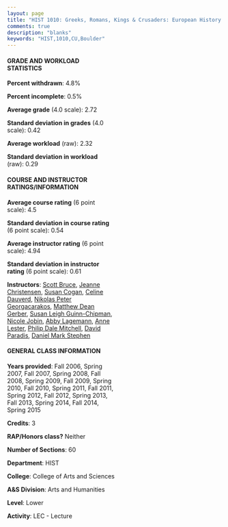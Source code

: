 ```yaml
---
layout: page
title: "HIST 1010: Greeks, Romans, Kings & Crusaders: European History to 1600 Statistics"
comments: true
description: "blanks"
keywords: "HIST,1010,CU,Boulder"
---
```

<head>
<script src="https://ajax.googleapis.com/ajax/libs/jquery/2.1.3/jquery.min.js"></script>
<script src="https://dl.dropboxusercontent.com/s/pc42nxpaw1ea4o9/highcharts.js?dl=0"></script>
<!-- <script src="../assets/js/highcharts.js"></script> -->
<style type="text/css">@font-face {
	font-family: "Bebas Neue";
	src: url(https://www.filehosting.org/file/details/544349/BebasNeue Regular.otf) format("opentype");
	}
	h1.Bebas { 
		font-family: "Bebas Neue", Verdana, Tahoma;
	}
</style>
</head>
<body>
	<div id="container" style="float: right; width: 45%; height: 88%; margin-left: 2.5%; margin-right: 2.5%;"></div>
	<script language="JavaScript">
		$(document).ready(function() {
		var chart = {type: 'column'};
		var title = {text: 'Grade Distribution'};
		var xAxis = {categories: ['A','B','C','D','F'],crosshair: true};
		var yAxis = {min: 0,title: {text: 'Percentage'}};
		var tooltip = {headerFormat: '<center><b><span style="font-size:20px">{point.key}</span></b></center>',
		               pointFormat: '<td style="padding:0"><b>{point.y:.1f}%</b></td>',
		               footerFormat: '</table>',shared: true,useHTML: true};
		var plotOptions = {column: {pointPadding: 0.0,borderWidth: 0}};  
		var credits = {enabled: false};var series= [{name: 'Percent',data: [25.38,41.16,21.29,6.3,5.8,]}];
		var json = {};
		json.chart = chart;
		json.title = title;
		json.tooltip = tooltip;
		json.xAxis = xAxis;
		json.yAxis = yAxis;  
		json.series = series;
		json.plotOptions = plotOptions;  
		json.credits = credits;
		$('#container').highcharts(json);
	});
	</script>
</body>
			   
#### GRADE AND WORKLOAD STATISTICS

**Percent withdrawn**: 4.8%

**Percent incomplete**: 0.5%

**Average grade** (4.0 scale): 2.72

**Standard deviation in grades** (4.0 scale): 0.42

**Average workload** (raw): 2.32

**Standard deviation in workload** (raw): 0.29

#### COURSE AND INSTRUCTOR RATINGS/INFORMATION

**Average course rating** (6 point scale): 4.5

**Standard deviation in course rating** (6 point scale): 0.54

**Average instructor rating** (6 point scale): 4.94

**Standard deviation in instructor rating** (6 point scale): 0.61

**Instructors**: <a href='../../instructors/Scott_Bruce'>Scott Bruce</a>, <a href='../../instructors/Jeanne_Christensen'>Jeanne Christensen</a>, <a href='../../instructors/Susan_Cogan'>Susan Cogan</a>, <a href='../../instructors/Celine_Dauverd'>Celine Dauverd</a>, <a href='../../instructors/Nikolas_Peter_Georgacarakos'>Nikolas Peter Georgacarakos</a>, <a href='../../instructors/Matthew_Dean_Gerber'>Matthew Dean Gerber</a>, <a href='../../instructors/Susan_Leigh_Guinn-Chipman'>Susan Leigh Guinn-Chipman</a>, <a href='../../instructors/Nicole_Jobin'>Nicole Jobin</a>, <a href='../../instructors/Abby_Lagemann'>Abby Lagemann</a>, <a href='../../instructors/Anne_Lester'>Anne Lester</a>, <a href='../../instructors/Philip_Dale_Mitchell'>Philip Dale Mitchell</a>, <a href='../../instructors/David_Paradis'>David Paradis</a>, <a href='../../instructors/Daniel_Mark_Stephen'>Daniel Mark Stephen</a>

#### GENERAL CLASS INFORMATION

**Years provided**: Fall 2006, Spring 2007, Fall 2007, Spring 2008, Fall 2008, Spring 2009, Fall 2009, Spring 2010, Fall 2010, Spring 2011, Fall 2011, Spring 2012, Fall 2012, Spring 2013, Fall 2013, Spring 2014, Fall 2014, Spring 2015

**Credits**: 3

**RAP/Honors class?** Neither

**Number of Sections**: 60

**Department**: HIST

**College**: College of Arts and Sciences

**A&S Division**: Arts and Humanities

**Level**: Lower

**Activity**: LEC - Lecture
